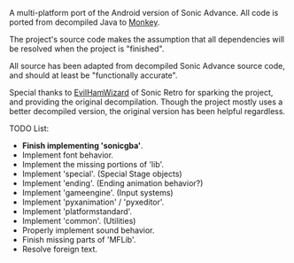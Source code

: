 A multi-platform port of the Android version of Sonic Advance.
All code is ported from decompiled Java to [Monkey](https://github.com/blitz-research/monkey).

The project's source code makes the assumption that all
dependencies will be resolved when the project is "finished".

All source has been adapted from decompiled Sonic Advance
source code, and should at least be "functionally accurate".

Special thanks to [EvilHamWizard](https://forums.sonicretro.org/?showtopic=33173) of Sonic Retro for sparking the project, and
providing the original decompilation. Though the project mostly uses a better
decompiled version, the original version has been helpful regardless.

TODO List:
* **Finish implementing 'sonicgba'**.
* Implement font behavior.
* Implement the missing portions of 'lib'.
* Implement 'special'. (Special Stage objects)
* Implement 'ending'. (Ending animation behavior?)
* Implement 'gameengine'. (Input systems)
* Implement 'pyxanimation' / 'pyxeditor'.
* Implement 'platformstandard'.
* Implement 'common'. (Utilities)
* Properly implement sound behavior.
* Finish missing parts of 'MFLib'.
* Resolve foreign text.